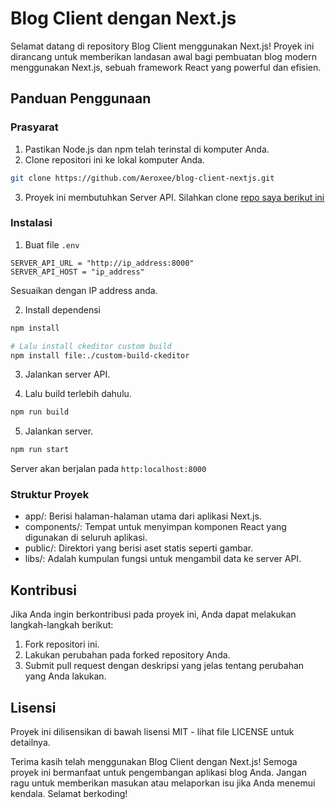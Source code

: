 # Blog Client dengan Next.js

Selamat datang di repository Blog Client menggunakan Next.js! Proyek ini dirancang untuk memberikan landasan awal bagi pembuatan blog modern menggunakan Next.js, sebuah framework React yang powerful dan efisien.

## Panduan Penggunaan

### Prasyarat

1. Pastikan Node.js dan npm telah terinstal di komputer Anda.
2. Clone repositori ini ke lokal komputer Anda.

```bash
git clone https://github.com/Aeroxee/blog-client-nextjs.git
```
3. Proyek ini membutuhkan Server API. Silahkan clone [repo saya berikut ini](https://github.com/Aeroxee/blog-api)

### Instalasi

1. Buat file `.env`

```env
SERVER_API_URL = "http://ip_address:8000"
SERVER_API_HOST = "ip_address"
```

Sesuaikan dengan IP address anda.

2. Install dependensi

```bash
npm install

# Lalu install ckeditor custom build
npm install file:./custom-build-ckeditor
```

3. Jalankan server API.

4. Lalu build terlebih dahulu.

```bash
npm run build
```

5. Jalankan server.

```bash
npm run start
```

Server akan berjalan pada  `http:localhost:8000`

### Struktur Proyek

- app/: Berisi halaman-halaman utama dari aplikasi Next.js.
- components/: Tempat untuk menyimpan komponen React yang digunakan di seluruh aplikasi.
- public/: Direktori yang berisi aset statis seperti gambar.
- libs/: Adalah kumpulan fungsi untuk mengambil data ke server API.

## Kontribusi

Jika Anda ingin berkontribusi pada proyek ini, Anda dapat melakukan langkah-langkah berikut:

1. Fork repositori ini.
2. Lakukan perubahan pada forked repository Anda.
3. Submit pull request dengan deskripsi yang jelas tentang perubahan yang Anda lakukan.

## Lisensi

Proyek ini dilisensikan di bawah lisensi MIT - lihat file LICENSE untuk detailnya.

Terima kasih telah menggunakan Blog Client dengan Next.js! Semoga proyek ini bermanfaat untuk pengembangan aplikasi blog Anda. Jangan ragu untuk memberikan masukan atau melaporkan isu jika Anda menemui kendala. Selamat berkoding!